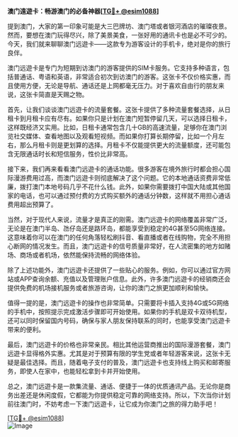 **澳门遠遊卡：畅游澳门的必备神器[[TG💪+ @esim1088](https://t.me/s/esim1088)]**

提到澳门，大家的第一印象可能是大三巴牌坊、澳门塔或者银河酒店的璀璨夜景。然而，要想在澳门玩得尽兴，除了美景美食，一张好用的通讯卡也是必不可少的。今天，我们就来聊聊澳门远遊卡——这款专为游客设计的手机卡，绝对是你的旅行良伴。

澳门远遊卡是专门为短期到访澳门的游客提供的SIM卡服务。它支持多种语言，包括普通话、粤语和英语，非常适合初次到访澳门的游客。这张卡不仅价格实惠，而且使用方便，无论是导航、通话还是上网都毫无压力。对于喜欢自由行的朋友来说，这张卡简直是天赐之物。

首先，让我们谈谈澳门远遊卡的流量套餐。这张卡提供了多种流量套餐选择，从日租卡到月租卡应有尽有。如果你只是计划在澳门短暂停留几天，可以选择日租卡，这样既经济又实用。比如，日租卡通常包含几十GB的高速流量，足够你在澳门浏览社交媒体、查看地图以及观看短视频。而如果你打算长期停留，比如一个月左右，那么月租卡则是更划算的选择。月租卡不仅能提供更大的流量额度，还可能包含无限通话时长和短信服务，性价比非常高。

接下来，我们再来看看澳门远遊卡的通话功能。很多游客在境外旅行时都会担心国际漫游费用过高，而澳门远遊卡则彻底解决了这个问题。它的本地通话资费非常低廉，拨打澳门本地号码几乎不花什么钱。此外，如果你需要拨打中国大陆或其他国家的电话，也可以通过预付费的方式购买额外的通话分钟数，这样就不用担心通话费用超出预算了。

当然，对于现代人来说，流量才是真正的刚需。澳门远遊卡的网络覆盖非常广泛，无论是在澳门半岛、氹仔岛还是路环岛，都能享受到稳定的4G甚至5G网络连接。这意味着你可以在澳门的任何角落轻松刷抖音、看直播或者在线购物，完全不用担心断网的情况发生。而且，澳门远遊卡的信号质量非常好，在人流密集的地方如赌场、商场或者机场，依然能保持流畅的网络体验。

除了上述功能外，澳门远遊卡还提供了一些贴心的服务。例如，你可以通过官方网站或APP查询余额、充值以及管理账户信息。此外，许多澳门远遊卡的经销商还会提供免费的机场接机服务或者旅游咨询，让你的澳门之旅更加顺利和愉快。

值得一提的是，澳门远遊卡的操作也非常简单。只需要将卡插入支持4G或5G网络的手机中，按照提示完成激活步骤即可开始使用。如果你的手机是双卡双待机型，还可以同时保留国内号码，确保与家人朋友保持联系的同时，也能享受澳门远遊卡带来的便利。

最后，澳门远遊卡的价格也非常亲民。相比其他运营商推出的国际漫游套餐，澳门远遊卡显得格外实惠。尤其是对于预算有限的学生党或者年轻游客来说，这张卡无疑是最佳选择。而且，随着电子支付的普及，澳门远遊卡也支持线上购买和邮寄服务，即使人在家中，也能轻松拿到卡并开始使用。

总之，澳门远遊卡是一款集流量、通话、便捷于一体的优质通讯产品。无论你是商务出差还是休闲度假，它都能为你提供稳定可靠的网络支持。所以，下次当你计划前往澳门时，不妨考虑一下澳门远遊卡，让它成为你澳门之旅的得力助手吧！

[[TG💪+ @esim1088](https://t.me/s/esim1088)]  
![Image](https://i.postimg.cc/4NQfJmqS/Snipaste-2025-05-13-00-14-12.png)